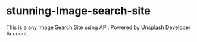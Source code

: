 # stunning-Image-search-site
This is a any Image Search Site using API. 
Powered by Unsplash Developer Account.
